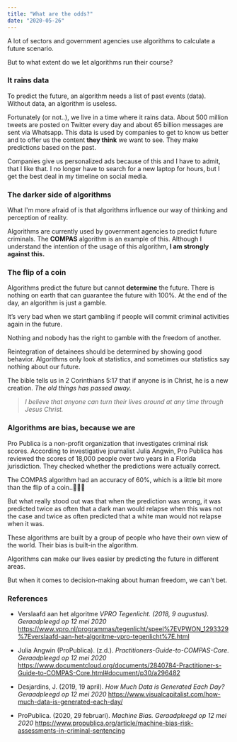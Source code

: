 ```yaml
---
title: "What are the odds?"
date: "2020-05-26"
---
```


A lot of sectors and government agencies use algorithms to calculate a future scenario.

But to what extent do we let algorithms run their course?

<h3>It rains data</h3>
<p>
To predict the future, an algorithm needs a list of past events (data). Without data, an algorithm is useless.
</p>
<p>
Fortunately (or not..),  we live in a time where it rains data. About 500 million tweets are posted on Twitter every day and about 65 billion messages are sent via Whatsapp. This data is used by companies to get to know us better and to offer us the content <strong>they think</strong> we want to see. They make predictions based on the past.
</p>
<p>
Companies give us personalized ads because of this and I have to admit, that I like that. I no longer have to search for a new laptop for hours, but I get the best deal in my timeline on social media.
</p>

<h3>The darker side of algorithms</h3>
<p>
What I'm more afraid of is that algorithms influence our way of thinking and perception of reality.
</p>

<p>
Algorithms are currently used by government agencies to predict future criminals. The <strong>COMPAS</strong> algorithm is an example of this. Although I understand the intention of the usage of this algorithm, <strong>I am strongly against this.</strong>

<h3>The flip of a coin</h3>
<p>
Algorithms predict the future but cannot <strong>determine</strong> the future. There is nothing on earth that can guarantee the future with 100%. At the end of the day, an algorithm is just a gamble.
</p>

<p>
It’s very bad when we start gambling if people will commit criminal activities again in the future. 
</p>

<p>
Nothing and nobody has the right to gamble with the freedom of another.
</p>

<p>
Reintegration of detainees should be determined by showing good behavior. Algorithms only look at statistics, and sometimes our statistics say nothing about our future.
</p>

<p>
The bible tells us in 2 Corinthians 5:17 that if anyone is in Christ, he is a new creation. <em>The old things has passed away.</em> 
</p>

<blockquote><em>I believe that anyone can turn their lives around at any time through Jesus Christ.</em></blockquote>

<h3>Algorithms are bias, because we are</h3>
<p>
Pro Publica is a non-profit organization that investigates criminal risk scores. According to investigative journalist Julia Angwin, Pro Publica has reviewed the scores of 18,000 people over two years in a Florida jurisdiction. They checked whether the predictions were actually correct.
</p>

<p>
The COMPAS algorithm had an accuracy of 60%, which is a little bit more than the flip of a coin..🤷🏿‍♂️ 
</p>

<p>
But what really stood out was that when the prediction was wrong, it was predicted twice as often that a dark man would relapse when this was not the case and twice as often predicted that a white man would not relapse when it was.
</p>

<p>
These algorithms are built by a group of people who have their own view of the world. Their bias is built-in the algorithm.
</p>

<p>
Algorithms can make our lives easier by predicting the future in different areas.
</p>

<p>
But when it comes to decision-making about human freedom, we can't bet.
</p>

<h3>References</h3>

<ul>
<li>
<p>Verslaafd aan het algoritme <em>VPRO Tegenlicht. (2018, 9 augustus). Geraadpleegd op 12 mei 2020</em>
<a href="https://www.vpro.nl/programmas/tegenlicht/speel%7EVPWON_1293329%7Everslaafd-aan-het-algoritme-vpro-tegenlicht%7E.html">https://www.vpro.nl/programmas/tegenlicht/speel%7EVPWON_1293329%7Everslaafd-aan-het-algoritme-vpro-tegenlicht%7E.html</a>
</p>
</li>

<li>
<p>Julia Angwin (ProPublica). (z.d.). <em>Practitioners-Guide-to-COMPAS-Core. Geraadpleegd op 12 mei 2020</em>
<a href="https://www.documentcloud.org/documents/2840784-Practitioner-s-Guide-to-COMPAS-Core.html#document/p30/a296482">https://www.documentcloud.org/documents/2840784-Practitioner-s-Guide-to-COMPAS-Core.html#document/p30/a296482</a>
</p>
</li>

<li>
<p>Desjardins, J. (2019, 19 april). <em>How Much Data is Generated Each Day? Geraadpleegd op 12 mei 2020</em>
<a href="https://www.visualcapitalist.com/how-much-data-is-generated-each-day/">https://www.visualcapitalist.com/how-much-data-is-generated-each-day/</a>
</p>
</li>


<li>
<p>ProPublica. (2020, 29 februari). <em>Machine Bias. Geraadpleegd op 12 mei 2020</em>
<a href="https://www.propublica.org/article/machine-bias-risk-assessments-in-criminal-sentencing">https://www.propublica.org/article/machine-bias-risk-assessments-in-criminal-sentencing</a>
</p>
</li>
</ul>